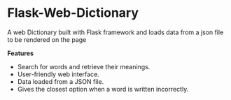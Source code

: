 # Flask-Web-Dictionary
A web Dictionary built with Flask framework and loads data from a json file to be rendered on the page 

**Features**
- Search for words and retrieve their meanings.
- User-friendly web interface.
- Data loaded from a JSON file.
- Gives the closest option when a word is written incorrectly.


